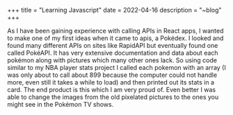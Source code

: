 +++
title = "Learning Javascript"
date = 2022-04-16
description = "~blog"
+++

As I have been gaining experience with calling APIs in React apps, I wanted to make one of my first ideas when it came to apis, a Pokédex. I looked and found many different APIs on sites like RapidAPI but eventually found one called PokéAPI. It has very extensive documentation and data about each pokémon along with pictures which many other ones lack. So using code similar to my NBA player stats project I called each pokemon with an array (I was only about to call about 899 because the computer could not handle more, even still it takes a while to load) and then printed out its stats in a card. The end product is this which I am very proud of. Even better I was able to change the images from the old pixelated pictures to the ones you might see in the Pokémon TV shows.